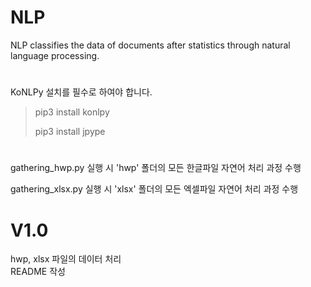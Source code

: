 # NLP

NLP classifies the data of documents after statistics through natural language processing.
#
KoNLPy 설치를 필수로 하여야 합니다.

> pip3 install konlpy
>
> pip3 install jpype


#

gathering_hwp.py 실행 시 'hwp' 폴더의 모든 한글파일 자연어 처리 과정 수행

gathering_xlsx.py 실행 시 'xlsx' 폴더의 모든 엑셀파일 자연어 처리 과정 수행

#

# V1.0
hwp, xlsx 파일의 데이터 처리  
README 작성  